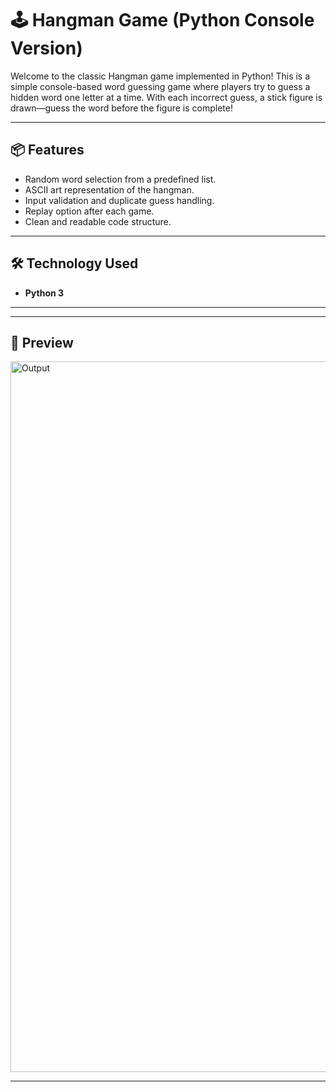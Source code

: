 # 🕹️ Hangman Game (Python Console Version)
Welcome to the classic Hangman game implemented in Python! This is a simple console-based word guessing game where players try to guess a hidden word one letter at a time. With each incorrect guess, a stick figure is drawn—guess the word before the figure is complete!

---

## 📦 Features
- Random word selection from a predefined list.
- ASCII art representation of the hangman.
- Input validation and duplicate guess handling.
- Replay option after each game.
- Clean and readable code structure.

---

## 🛠️ Technology Used
- **Python 3**

---



---
## 📸 Preview
<img width="1919" height="1137" alt="Output" src="https://github.com/user-attachments/assets/587ae048-f564-4b8c-ba89-19d70d926fdb" />

---
